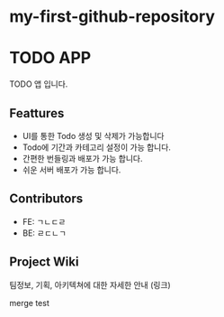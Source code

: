 # my-first-github-repository
# TODO APP
TODO 앱 입니다. 


## Feattures
- UI를 통한 Todo 생성 및 삭제가 가능합니다
- Todo에 기간과 카테고리 설정이 가능 합니다.
- 간편한 번들링과 배포가 가능 합니다. 
- 쉬운 서버 배포가 가능 합니다.


## Contributors
- FE: ㄱㄴㄷㄹ
- BE: ㄹㄷㄴㄱ

## Project Wiki

팀정보, 기획, 아키텍쳐에 대한 자세한 안내 
(링크)

merge test